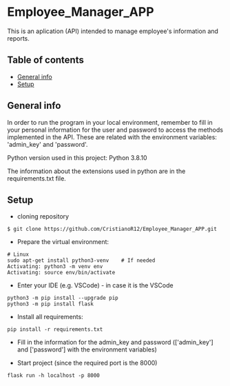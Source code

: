 # Employee_Manager_APP
This is an aplication (API) intended to manage employee's information and reports.

## Table of contents
* [General info](#general-info)
* [Setup](#setup)

## General info
In order to run the program in your local environment, remember to fill in your personal information for the user and password to access the 
methods implemented in the API. These are related with the environment variables: 'admin_key' and 'password'.

Python version used in this project: Python 3.8.10

The information about the extensions used in python are in the requirements.txt file.

## Setup

* cloning repository
```
$ git clone https://github.com/CristianoR12/Employee_Manager_APP.git
```
* Prepare the virtual environment:
```
# Linux
sudo apt-get install python3-venv    # If needed
Activating: python3 -m venv env
Activating: source env/bin/activate
```

* Enter your IDE (e.g. VSCode) - in case it is the VSCode
```
python3 -m pip install --upgrade pip
python3 -m pip install flask
```

* Install all requirements:
```
pip install -r requirements.txt
```

* Fill in the information for the admin_key and password (['admin_key'] and ['password'] with the environment variables)
 
* Start project (since the required port is the 8000)
```
flask run -h localhost -p 8000
```






